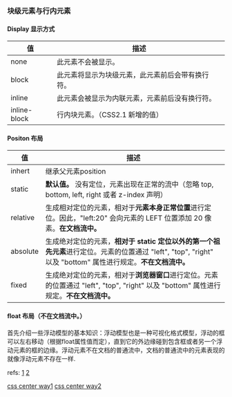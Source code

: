 ### 块级元素与行内元素

#### Display 显示方式
值 | 描述
------------  | -------------
none | 此元素不会被显示。
block	| 此元素将显示为块级元素，此元素前后会带有换行符。
inline |	此元素会被显示为内联元素，元素前后没有换行符。
inline-block	| 行内块元素。（CSS2.1 新增的值）


#### Positon 布局

值 | 描述
----| ----
inhert | 继承父元素position
static | **默认值。** 没有定位，元素出现在正常的流中（忽略 top, bottom, left, right 或者 z-index 声明）
relative | 生成相对定位的元素，相对于**元素本身正常位置**进行定位。因此，"left:20" 会向元素的 LEFT 位置添加 20 像素。**在文档流中。**
absolute | 生成绝对定位的元素，**相对于 static 定位以外的第一个祖先元素**进行定位。元素的位置通过 "left", "top", "right" 以及 "bottom" 属性进行规定。**不在文档流中。**
fixed | 生成绝对定位的元素，相对于**浏览器窗口**进行定位。元素的位置通过 "left", "top", "right" 以及 "bottom" 属性进行规定。**不在文档流中。**

#### float 布局（**不在文档流中。**）

首先介绍一些浮动模型的基本知识：浮动模型也是一种可视化格式模型，浮动的框可以左右移动（根据float属性值而定），直到它的外边缘碰到包含框或者另一个浮动元素的框的边缘。浮动元素不在文档的普通流中，文档的普通流中的元素表现的就像浮动元素不存在一样.

refs:
[1](http://www.cnblogs.com/dolphinX/archive/2012/10/13/2722501.html) 
[2](https://coolshell.cn/articles/6840.html)

[css center way1](https://www.w3cplus.com/css/vertically-center-content-with-css)
[css center way2](https://www.w3cplus.com/css/centering-css-complete-guide.html)
